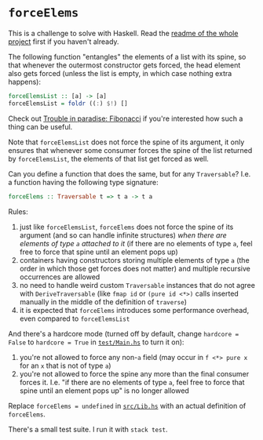 # `forceElems`

This is a challenge to solve with Haskell. Read the [readme of the whole project](../README.md) first if you haven't already.

The following function "entangles" the elements of a list with its spine, so that whenever the outermost constructor gets forced, the head element also gets forced (unless the list is empty, in which case nothing extra happens):

```haskell
forceElemsList :: [a] -> [a]
forceElemsList = foldr ((:) $!) []
```

Check out [Trouble in paradise: Fibonacci](https://github.com/effectfully/sketches/tree/master/trouble-in-paradise-fibonacci) if you're interested how such a thing can be useful.

Note that `forceElemsList` does not force the spine of its argument, it only ensures that whenever some consumer forces the spine of the list returned by `forceElemsList`, the elements of that list get forced as well.

Can you define a function that does the same, but for any `Traversable`? I.e. a function having the following type signature:

```haskell
forceElems :: Traversable t => t a -> t a
```

Rules:

1. just like `forceElemsList`, `forceElems` does not force the spine of its argument (and so can handle infinite structures) _when there are elements of type `a` attached to it_ (if there are no elements of type `a`, feel free to force that spine until an element pops up)
2. containers having constructors storing multiple elements of type `a` (the order in which those get forces does not matter) and multiple recursive occurrences are allowed
3. no need to handle weird custom `Traversable` instances that do not agree with `DeriveTraversable` (like `fmap id` or `(pure id <*>)` calls inserted manually in the middle of the definition of `traverse`)
4. it is expected that `forceElems` introduces some performance overhead, even compared to `forceElemsList`

And there's a hardcore mode (turned off by default, change `hardcore = False` to `hardcore = True` in [`test/Main.hs`](src/Main.hs) to turn it on):

1. you're not allowed to force any non-`a` field (may occur in `f <*> pure x` for an `x` that is not of type `a`)
2. you're not allowed to force the spine any more than the final consumer forces it. I.e. "if there are no elements of type `a`, feel free to force that spine until an element pops up" is no longer allowed

Replace `forceElems = undefined` in [`src/Lib.hs`](src/Lib.hs) with an actual definition of `forceElems`.

There's a small test suite. I run it with `stack test`.
